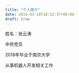```yaml
---
title: "个人简介"
date: 2019-03-10T18:52:37+08:00
draft: true
---
```


姓名：张云涛

中共党员

2018年毕业于南京大学

从事机器人开发相关工作
